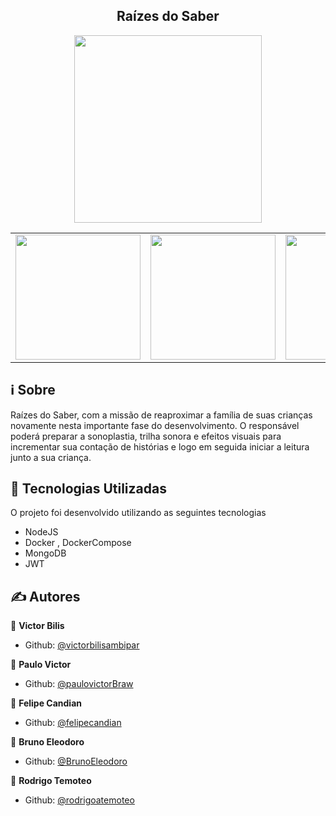 <h2 align="center">Raízes do Saber</h2>

<p align="center">
  <img src="https://readme-maker.herokuapp.com/uploads/0efa90d8ad905b46-logo.png" width="300" heigth="300">
</p>

<table>
  <tr>
    <td><img src="https://readme-maker.herokuapp.com/uploads/4b97859309d398e4-WhatsApp-Image-2020-07-05-at-22.23.30.jpeg" width="200"></td>
    <td><img src="https://readme-maker.herokuapp.com/uploads/61f8082cb868aced-WhatsApp-Image-2020-07-05-at-22.23.30-(1).jpeg" width="200"></td>
    <td><img src="https://readme-maker.herokuapp.com/uploads/81cb461a96e57e0a-WhatsApp-Image-2020-07-05-at-22.23.30-(2).jpeg" width="200"></td>
    <td><img src="https://readme-maker.herokuapp.com/uploads/035c44686d347f56-WhatsApp-Image-2020-07-05-at-22.23.30-(3).jpeg" width="200"></td>
  </tr>
</table>

## :information_source: Sobre

Raízes do Saber, com a missão de
reaproximar a família de suas
crianças novamente nesta
importante fase do
desenvolvimento. O responsável
poderá preparar a sonoplastia,
trilha sonora e efeitos
visuais para incrementar sua
contação de histórias e logo em
seguida iniciar a leitura junto a
sua criança.

## :rocket: Tecnologias Utilizadas 

O projeto foi desenvolvido utilizando as seguintes tecnologias

- NodeJS
- Docker , DockerCompose
- MongoDB
- JWT 

## ✍ Autores

👤 **Victor Bilis**

* Github: [@victorbilisambipar](https://github.com/victorbilisambipar)

👤 **Paulo Victor**

* Github: [@paulovictorBraw](https://github.com/paulovictorBraw)

👤 **Felipe Candian**

* Github: [@felipecandian]( https://github.com/felipecandian)

👤 **Bruno Eleodoro**

* Github: [@BrunoEleodoro]( https://github.com/BrunoEleodoro)

👤 **Rodrigo Temoteo**

* Github: [@rodrigoatemoteo]( https://github.com/rodrigoatemoteo)
